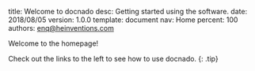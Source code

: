 title:      Welcome to docnado
desc:       Getting started using the software.
date:       2018/08/05
version:    1.0.0
template:   document
nav:        Home
percent:    100
authors:    enq@heinventions.com


Welcome to the homepage!

Check out the links to the left to see how to use docnado.
{: .tip}
